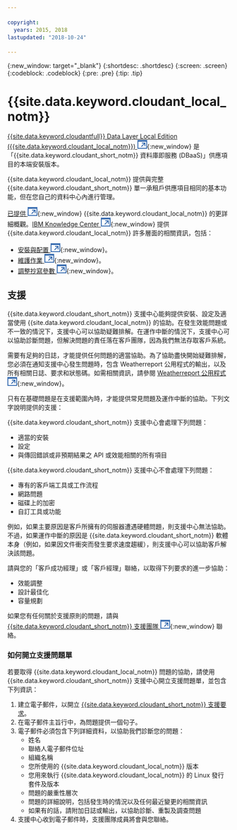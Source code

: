 ```yaml
---

copyright:
  years: 2015, 2018
lastupdated: "2018-10-24"

---
```


{:new_window: target="_blank"}
{:shortdesc: .shortdesc}
{:screen: .screen}
{:codeblock: .codeblock}
{:pre: .pre}
{:tip: .tip}

<!-- Acrolinx: 2017-05-10 -->

# {{site.data.keyword.cloudant_local_notm}}

[{{site.data.keyword.cloudantfull}} Data Layer Local Edition ({{site.data.keyword.cloudant_local_notm}}) ![外部鏈結圖示](../images/launch-glyph.svg "外部鏈結圖示")](https://www.ibm.com/support/knowledgecenter/SSTPQH_1.1.0/com.ibm.cloudant.local.doc/SSTPQH_1.1.0_welcome.html){:new_window} 是「{{site.data.keyword.cloudant_short_notm}} 資料庫即服務 (DBaaS)」供應項目的本端安裝版本。

{{site.data.keyword.cloudant_local_notm}} 提供與完整 {{site.data.keyword.cloudant_short_notm}} 單一承租戶供應項目相同的基本功能，但在您自己的資料中心內進行管理。

[已提供 ![外部鏈結圖示](../images/launch-glyph.svg "外部鏈結圖示")](https://www.ibm.com/support/knowledgecenter/en/SSTPQH_1.1.0/com.ibm.cloudant.local.install.doc/topics/clinstall_cloudant_local_overview.html){:new_window} {{site.data.keyword.cloudant_local_notm}} 的更詳細概觀。[IBM Knowledge Center ![外部鏈結圖示](../images/launch-glyph.svg "外部鏈結圖示")](https://www.ibm.com/support/knowledgecenter/en/SSTPQH_1.1.0/com.ibm.cloudant.local.doc/SSTPQH_1.1.0_welcome.html){:new_window} 提供 {{site.data.keyword.cloudant_local_notm}} 許多層面的相關資訊，包括：

-   [安裝與配置 ![外部鏈結圖示](../images/launch-glyph.svg "外部鏈結圖示")](https://www.ibm.com/support/knowledgecenter/en/SSTPQH_1.1.0/com.ibm.cloudant.local.install.doc/topics/clinstall_installing.html){:new_window}。
-   [維護作業 ![外部鏈結圖示](../images/launch-glyph.svg "外部鏈結圖示")](https://www.ibm.com/support/knowledgecenter/en/SSTPQH_1.1.0/com.ibm.cloudant.local.install.doc/topics/clinstall_maintenance_tasks_overview.html){:new_window}。
-   [調整抄寫參數 ![外部鏈結圖示](../images/launch-glyph.svg "外部鏈結圖示")](https://www.ibm.com/support/knowledgecenter/en/SSTPQH_1.1.0/com.ibm.cloudant.local.install.doc/topics/clinstall_tuning_parameters_replication_cases.html){:new_window}。

## 支援

{{site.data.keyword.cloudant_short_notm}} 支援中心能夠提供安裝、設定及適當使用 {{site.data.keyword.cloudant_local_notm}} 的協助。在發生效能問題或不一致的情況下，支援中心可以協助疑難排解。在運作中斷的情況下，支援中心可以協助診斷問題，但解決問題的責任落在客戶團隊，因為我們無法存取客戶系統。

需要有足夠的日誌，才能提供任何問題的適當協助。為了協助盡快開始疑難排解，您必須在通知支援中心發生問題時，包含 Weatherreport 公用程式的輸出，以及所有相關日誌、要求和狀態碼。如需相關資訊，請參閱 [Weatherreport 公用程式 ![外部鏈結圖示](../images/launch-glyph.svg "外部鏈結圖示")](https://www.ibm.com/support/knowledgecenter/SSTPQH_1.1.0/com.ibm.cloudant.local.install.doc/topics/clinstall_checking_health_cluster_with_weatherreport.html){:new_window}。

只有在基礎問題是在支援範圍內時，才能提供常見問題及運作中斷的協助。下列文字說明提供的支援： 

{{site.data.keyword.cloudant_short_notm}} 支援中心會處理下列問題：
- 適當的安裝
- 設定
- 與傳回錯誤或非預期結果之 API 或效能相關的所有項目

{{site.data.keyword.cloudant_short_notm}} 支援中心不會處理下列問題：
- 專有的客戶端工具或工作流程
- 網路問題 
- 磁碟上的加密 
- 自訂工具或功能

例如，如果主要原因是客戶所擁有的伺服器遭遇硬體問題，則支援中心無法協助。不過，如果運作中斷的原因是 {{site.data.keyword.cloudant_short_notm}} 軟體本身（例如，如果因文件衝突而發生要求速度趨緩），則支援中心可以協助客戶解決該問題。

請與您的「客戶成功經理」或「客戶經理」聯絡，以取得下列要求的進一步協助：
- 效能調整
- 設計最佳化
- 容量規劃

如果您有任何關於支援原則的問題，請與 [{{site.data.keyword.cloudant_short_notm}} 支援團隊 ![外部鏈結圖示](../images/launch-glyph.svg "外部鏈結圖示")](mailto:support@cloudant.com){:new_window} 聯絡。

### 如何開立支援問題單
若要取得 {{site.data.keyword.cloudant_local_notm}} 問題的協助，請使用 {{site.data.keyword.cloudant_short_notm}} 支援中心開立支援問題單，並包含下列資訊：

1. 建立電子郵件，以開立 [{{site.data.keyword.cloudant_short_notm}} 支援要求](mailto:support@cloudant.com)。
2. 在電子郵件主旨行中，為問題提供一個句子。
3. 電子郵件必須包含下列詳細資料，以協助我們診斷您的問題：
    - 姓名
    - 聯絡人電子郵件位址
    - 組織名稱
    - 您所使用的 {{site.data.keyword.cloudant_local_notm}} 版本
    - 您用來執行 {{site.data.keyword.cloudant_local_notm}} 的 Linux 發行套件及版本
    - 問題的嚴重性層次
    - 問題的詳細說明，包括發生時的情況以及任何最近變更的相關資訊
    - 如果有的話，請附加日誌或輸出，以協助診斷、重製及調查問題
4. 支援中心收到電子郵件時，支援團隊成員將會與您聯絡。

